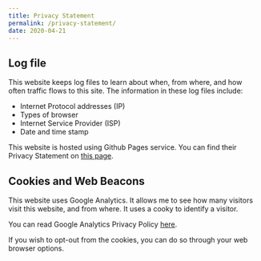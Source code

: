 ```yaml
---
title: Privacy Statement
permalink: /privacy-statement/
date: 2020-04-21
---
```


## Log file

This website keeps log files to learn about when, from where, and how often traffic flows to this site. The information in these log files include:

* Internet Protocol addresses (IP)
* Types of browser
* Internet Service Provider (ISP)
* Date and time stamp

This website is hosted using Github Pages service. You can find their Privacy Statement on  [this page](https://help.github.com/en/articles/github-privacy-statement).

## Cookies and Web Beacons

This website uses Google Analytics. It allows me to see how many visitors visit this website, and from where. It uses a cooky to identify a visitor.

You can read Google Analytics Privacy Policy [here](https://marketingplatform.google.com/about/analytics/terms/us/).

If you wish to opt-out from the cookies, you can do so through your web browser options.
